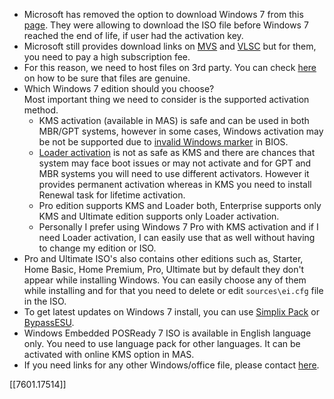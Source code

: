 <ul>
<li>Microsoft has removed the option to download Windows 7 from this <a href="https://www.microsoft.com/en-in/software-download" target="_blank" rel="noopener noreferrer">page</a>. They were allowing to download the ISO file before Windows 7 reached the end of life, if user had the activation key.</li>
<li>Microsoft still provides download links on <a href="https://visualstudio.microsoft.com/subscriptions/" target="_blank" rel="noopener noreferrer">MVS</a> and <a href="https://www.microsoft.com/licensing/ServiceCenter/default.aspx" target="_blank" rel="noopener noreferrer">VLSC</a> but for them, you need to pay a high subscription fee.</li>
<li>For this reason, we need to host files on 3rd party. You can check <a href="/genuine-installation-media#verify-authenticity-of-files">here</a> on how to be sure that files are genuine.</li>
<li>Which Windows 7 edition should you choose?<br>
<!-- -->Most important thing we need to consider is the supported activation method.<!-- -->
<ul>
<li>KMS activation (available in MAS) is safe and can be used in both MBR/GPT systems, however in some cases, Windows activation may be not be supported due to <a href="https://learn.microsoft.com/en-us/previous-versions/tn-archive/ff793426(v=technet.10)?redirectedfrom=MSDN#activation-of-windows-oem-computers" target="_blank" rel="noopener noreferrer">invalid Windows marker</a> in BIOS.</li>
<li><a href="/unsupported_products_activation#windows-7">Loader activation</a> is not as safe as KMS and there are chances that system may face boot issues or may not activate and for GPT and MBR systems you will need to use different activators. However it provides permanent activation whereas in KMS you need to install Renewal task for lifetime activation.</li>
<li>Pro edition supports KMS and Loader both, Enterprise supports only KMS and Ultimate edition supports only Loader activation.</li>
<li>Personally I prefer using Windows 7 Pro with KMS activation and if I need Loader activation, I can easily use that as well without having to change my edition or ISO.</li>
</ul>
</li>
<li>Pro and Ultimate ISO's also contains other editions such as, Starter, Home Basic, Home Premium, Pro, Ultimate but by default they don't appear while installing Windows. You can easily choose any of them while installing and for that you need to delete or edit <code>sources\ei.cfg</code> file in the ISO.</li>
<li>To get latest updates on Windows 7 install, you can use <a href="https://blog-simplix-info.translate.goog/updatepack7r2/?_x_tr_sl=ru&amp;_x_tr_tl=en&amp;_x_tr_hl=nl&amp;_x_tr_pto=sc" target="_blank" rel="noopener noreferrer">Simplix Pack</a> or <a href="https://forums.mydigitallife.net/threads/bypass-windows-7-extended-security-updates-eligibility.80606/" target="_blank" rel="noopener noreferrer">BypassESU</a>.</li>
<li>Windows Embedded POSReady 7 ISO is available in English language only. You need to use language pack for other languages. It can be activated with online KMS option in MAS.</li>
<li>If you need links for any other Windows/office file, please contact <a href="https://discord.gg/gjJEfq7ux8" target="_blank" rel="noopener noreferrer">here</a>.</li>
</ul>

[[7601.17514]]

